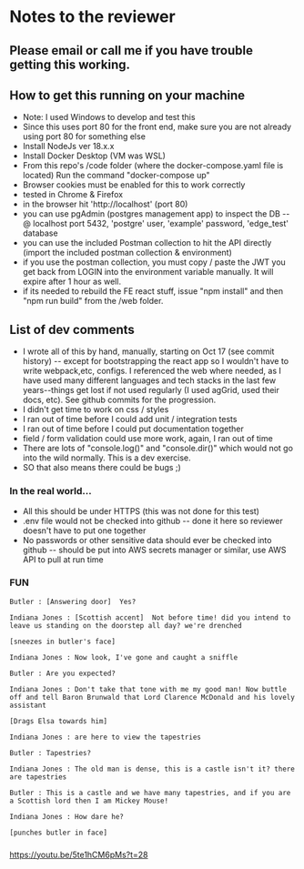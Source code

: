 # Notes to the reviewer

## Please email or call me if you have trouble getting this working.

## How to get this running on your machine
- Note: I used Windows to develop and test this
- Since this uses port 80 for the front end, make sure you are not already using port 80 for something else
- Install NodeJs ver 18.x.x
- Install Docker Desktop (VM was WSL)
- From this repo's /code folder (where the docker-compose.yaml file is located)
    Run the command "docker-compose up"
- Browser cookies must be enabled for this to work correctly
- tested in Chrome & Firefox
- in the browser hit 'http://localhost' (port 80)
- you can use pgAdmin (postgres management app) to inspect the DB -- @ localhost port 5432, 'postgre' user, 'example' password,  'edge_test' database
- you can use the included Postman collection to hit the API directly (import the included postman collection & environment)
- if you use the postman collection, you must copy / paste the JWT you get back from LOGIN into the environment variable manually. It will expire after 1 hour as well.
- if its needed to rebuild the FE react stuff, issue "npm install" and then "npm run build" from the /web folder.
## List of dev comments
- I wrote all of this by hand, manually, starting on Oct 17 (see commit history) -- except for bootstrapping the react app so I wouldn't have to write webpack,etc, configs. I referenced the web where needed, as I have used many different languages and tech stacks in the last few years--things get lost if not used regularly (I used agGrid, used their docs, etc). See github commits for the progression.
- I didn't get time to work on css / styles
- I ran out of time before I could add unit / integration tests
- I ran out of time before I could put documentation together
- field / form validation could use more work, again, I ran out of time
- There are lots of "console.log()" and "console.dir()" which would not go into the wild normally. This is a dev exercise.
- SO that also means there could be bugs ;)  

### In the real world...
- All this should be under HTTPS (this was not done for this test)
- .env file would not be checked into github -- done it here so reviewer doesn't have to put one together
- No passwords or other sensitive data should ever be checked into github -- should be put into AWS secrets manager or similar, use AWS API to pull at run time



### FUN
    Butler : [Answering door]  Yes?

    Indiana Jones : [Scottish accent]  Not before time! did you intend to leave us standing on the doorstep all day? we're drenched

    [sneezes in butler's face] 

    Indiana Jones : Now look, I've gone and caught a sniffle

    Butler : Are you expected?

    Indiana Jones : Don't take that tone with me my good man! Now buttle off and tell Baron Brunwald that Lord Clarence McDonald and his lovely assistant

    [Drags Elsa towards him] 

    Indiana Jones : are here to view the tapestries

    Butler : Tapestries?

    Indiana Jones : The old man is dense, this is a castle isn't it? there are tapestries

    Butler : This is a castle and we have many tapestries, and if you are a Scottish lord then I am Mickey Mouse!

    Indiana Jones : How dare he?

    [punches butler in face] 

    
###

https://youtu.be/5te1hCM6pMs?t=28
